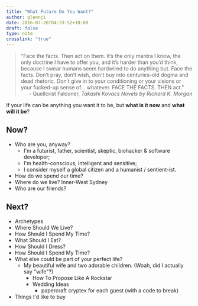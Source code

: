 ```yaml
---
title: "What Future Do You Want?"
author: glennji
date: 2016-07-26T04:33:52+10:00
draft: false
type: note
crosslink: "true"
---
```

<blockquote>
<div>"Face the facts. Then act on them. It’s the only mantra I know, the only doctrine I have to offer you, and it’s harder than you’d think, because I swear humans seem hardwired to do anything but. Face the facts. Don’t pray, don’t wish, don’t buy into centuries-old dogma and dead rhetoric. Don’t give in to your conditioning or your visions or your fucked-up sense of… whatever. FACE THE FACTS. THEN act."</div>
<div style="text-align: right;">- Quellcrist Falconer, <em>Takashi Kovacs Novels by Richard K. Morgan</em></div></blockquote>
<div>If your life can be anything you want it to be, but <strong>what is it now</strong> and <strong>what will it be</strong>?</div>
<h2>Now?</h2>
<ul>
 	<li>Who are you, anyway?
<ul>
 	<li>I'm a futurist, father, scientist, skeptic, biohacker &amp; software developer;</li>
 	<li>I'm health-conscious, intelligent and sensitive;</li>
 	<li>I consider myself a global citizen and a humanist / sentient-ist.</li>
</ul>
</li>
 	<li>How do we spend our time?</li>
 	<li>Where do we live? Inner-West Sydney</li>
 	<li>Who are our friends?</li>
</ul>
<h2>Next?</h2>
<ul>
 	<li>Archetypes</li>
 	<li>Where Should We Live?</li>
 	<li>How Should I Spend My Time?</li>
 	<li>What Should I Eat?</li>
 	<li>How Should I Dress?</li>
 	<li>How Should I Spend My Time?</li>
 	<li>What else could be part of your perfect life?
<ul>
 	<li>My beautiful wife and two adorable children. (Woah, did I actually say "wife"?)
<ul>
 	<li>How To Propose Like A Rockstar</li>
 	<li>Wedding Ideas
<ul>
 	<li>papercraft cryptex for each guest (with a code to break)</li>
</ul>
</li>
</ul>
</li>
</ul>
</li>
 	<li>Things I'd like to buy</li>
</ul>
<div></div>
